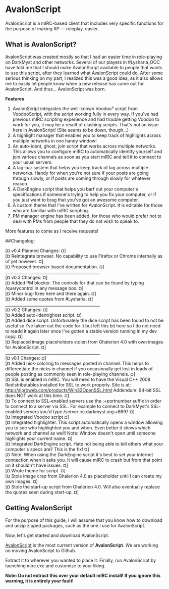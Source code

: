 # AvalonScript
AvalonScript is a mIRC-based client that includes very specific functions for the purpose of making RP — roleplay, easier.

## What is AvalonScript?

AvalonScript was created mostly so that I had an easier time in role-playing on DarkMyst and other networks. Several of our players in #Lysharia_OOC have told me that I should make AvalonScript available to people that wants to use this script, after they learned what AvalonScript could do. After some serious thinking on my part, I realized this was a good idea, as it also allows me to easily let people know when a new release has came out for AvalonScript. And thus... AvalonScript was born.

**Features**

1. AvalonScript integrates the well-known Voodoo² script from VoodooScript, with the script working fully in every way. If you've had previous mIRC scripting experience and had trouble getting Voodoo to work for you, it may be a result of clashing scripts. That's not an issue here in AvalonScript! (Site seems to be down, though...)
2. A highlight manager that enables you to keep track of highlights across multiple networks in one handy window!
3. An auto-ident, ghost, join script that works across multiple networks. This allows you to configure mIRC to automatically identify yourself and join various channels as soon as you start mIRC and tell it to connect to your usual servers.
4. A lag-bar system that helps you keep track of lag across multiple networks. Handy for when you're not sure if your posts are going through slowly, or if posts are coming through slowly for whatever reason.
5. A DarkEngine script that helps you barf out your computer's specifications if someone's trying to help you fix your computer, or if you just want to brag that you've got an awesome computer.
6. A custom theme that I've written for AvalonScript. It is editable for those who are familiar with mIRC scripting.
7. PM manager engine has been added, for those who would prefer not to deal with PMs from people that they do not wish to speak to.

More features to come as I receive requests!

##Changelog:

[¤ v0.4 Planned Changes: ¤]<br>
[¤ Reintegrate browser. No capability to use Firefox or Chrome internally as of yet however. ¤]<br>
[¤ Proposed browser-based documentation. ¤]<br>
_______________________________________________<br>
[¤ v0.3 Changes: ¤]<br>
[¤ Added PM blocker. The controls for that can be found by typing /querycontrol in any message box. ¤]<br>
[¤ Minor bug-fixes here and there again. ¤]<br>
[¤ Added some quotes from #Lysharia. ¤]<br>
_______________________________________________<br>
[¤ v0.2 Changes: ¤]<br>
[¤ Added auto-ident/ghost script. ¤]<br>
[¤ Added dice script. Unfortunately the dice script has been found to not be useful so I've taken out the code for it but left this bit here so I do not need to readd it again later once I've gotten a stable version running in my dev copy. ¤]<br>
[¤ Replaced image placeholders stolen from Ghalerion 4.0 with own images for AvalonScript. ¤]<br>
_______________________________________________<br>
[¤ v0.1 Changes: ¤]<br>
[¤ Added nick-coloring to messages posted in channel. This helps to differentiate the nicks in channel if you occasionally get lost in loads of people posting as commonly seen in role-playing channels. ¤]<br>
[¤ SSL is enabled in mIRC. You will need to have the Visual C++ 2008 Redistributables installed for SSL to work properly. Site is at: http://slproweb.com/products/Win32OpenSSL.html Addendum: 64-bit SSL does NOT work at this time. ¤]<br>
[¤ To connect to SSL-enabled servers use the :+portnumber suffix in order to connect to a server via SSL. For example to connect to DarkMyst's SSL-enabled servers you'd type /server irc.darkmyst.org:+6697 ¤]<br>
[¤ Integrated Voodoo script ¤]<br>
[¤ Integrated highlighter. This script automatically opens a window allowing you to see who highlighted you and when. Even better it shows which network and channel as well! Note: Window doesn't open until someone highlights your current name. ¤]<br>
[¤ Integrated DarkEngine script. Hate not being able to tell others what your computer's specs are? This is the fix! ¤]<br>
[¤ Note: When using the DarkEngine script it's best to set your internet connection when it asks you. It will cause mIRC to crash but from that point on it shouldn't have issues. ¤]<br>
[¤ Wrote theme for script. ¤]<br>
[¤ Stole image crap from Ghalerion 4.0 as placeholder until I can create my own images. ¤]<br>
[¤ Stole the start-up script from Ghalerion 4.0. Will also eventually replace the quotes seen during start-up. ¤]

## Getting AvalonScript

For the purpose of this guide, I will assume that you know how to download and unzip zipped packages, such as the one I use for AvalonScript.

Now, let's get started and download AvalonScript.

[AvalonScript](https://dropbox.com/s/9lu73pqjj1x4sht/AvalonScript.zip) is the most current version of **AvalonScript**. We are working on moving AvalonScript to Github.

Extract it to wherever you wanted to place it. Finally, run AvalonScript by launching mirc.exe and customize to your liking.

**Note: Do not extract this over your default mIRC install! If you ignore this warning, it is entirely _your_ fault!**
